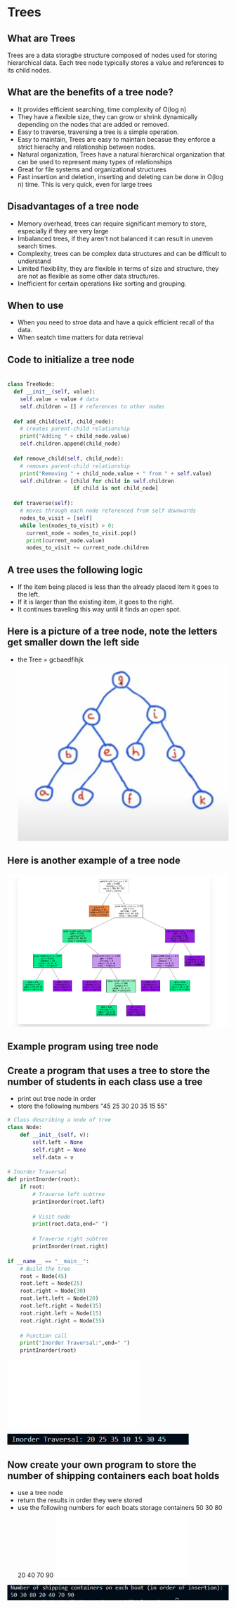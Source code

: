# Trees
## What are Trees
Trees are a data storagbe structure composed of nodes used for storing hierarchical data. Each tree node typically stores a value and references to its child nodes.

## What are the benefits of a tree node?
* It provides efficient searching, time complexity of O(log n)
* They have a flexible size, they can grow or shrink dynamically depending on the nodes that are added or removed.
* Easy to traverse, traversing a tree is a simple operation.
* Easy to maintain, Trees are easy to maintain becasue they enforce a strict hierachy and relationship between nodes.
* Natural organization, Trees have a natural hierarchical organization that can be used to represent many types of relationships
* Great for file systems and organizational structures 
* Fast insertion and deletion, inserting and deleting can be done in O(log n) time. This is very quick, even for large trees

## Disadvantages of a tree node
* Memory overhead, trees can require significant memory to store, especially if they are very large
* Imbalanced trees, if they aren't not balanced it can result in uneven search times.
* Complexity, trees can be complex data structures and can be difficult to understand
* Limited flexibility, they are flexible in terms of size and structure, they are not as flexible as some other data structures.
* Inefficient for certain operations like sorting and grouping.

## When to use
* When you need to stroe data and have a quick efficient recall of tha data.
* When seatch time matters for data retrieval

## Code to initialize a tree node
``` python

class TreeNode:
  def __init__(self, value):
    self.value = value # data
    self.children = [] # references to other nodes

  def add_child(self, child_node):
    # creates parent-child relationship
    print("Adding " + child_node.value)
    self.children.append(child_node) 
    
  def remove_child(self, child_node):
    # removes parent-child relationship
    print("Removing " + child_node.value + " from " + self.value)
    self.children = [child for child in self.children 
                     if child is not child_node]

  def traverse(self):
    # moves through each node referenced from self downwards
    nodes_to_visit = [self]
    while len(nodes_to_visit) > 0:
      current_node = nodes_to_visit.pop()
      print(current_node.value)
      nodes_to_visit += current_node.children

```
## A tree uses the following logic 
* If the item being placed is less than the already placed item it goes to the left. 
* If it is larger than the existing item, it goes to the right.
* It continues traveling this way until it finds an open spot.
## Here is a picture of a tree node, note the letters get smaller down the left side
* the Tree = gcbaedfihjk
![Picture of a tree node](pictures\tree_nodes.png)

## Here is another example of a tree node
![Data organized in a tree node](pictures\tree_node_other.png)

## Example program using tree node
## Create a program that uses a tree to store the number of students in each class use a tree
* print out tree node in order
* store the following numbers "45 25 30 20 35 15 55"
``` python
# Class describing a node of tree
class Node:
    def __init__(self, v):
        self.left = None
        self.right = None
        self.data = v
 
# Inorder Traversal
def printInorder(root):
    if root:
        # Traverse left subtree
        printInorder(root.left)
         
        # Visit node
        print(root.data,end=" ")
         
        # Traverse right subtree
        printInorder(root.right)
 
if __name__ == "__main__":
    # Build the tree
    root = Node(45)
    root.left = Node(25)
    root.right = Node(30)
    root.left.left = Node(20)
    root.left.right = Node(35)
    root.right.left = Node(15)
    root.right.right = Node(55)
 
    # Function call
    print("Inorder Traversal:",end=" ")
    printInorder(root)
```
![link to example code](tree_solution.py)

![expected output](pictures\trees_example_output.png)

## Now create your own program to store the number of shipping containers each boat holds
* use a tree node
* return the results in order they were stored
* use the following numbers for each boats storage containers 50 30 80 20 40 70 90
![link to solution code](03-tree_solution.py)

![picture of expected](pictures\tree_solution_output.png)

